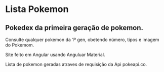 # Lista Pokemon

## Pokedex da primeira geração de pokemon.

Consulte qualquer pokemon da 1º gen, obetendo número, tipos e imagem do Pokemom.

Site feito em Angular usando Anguluar Material.

Lista de pokemon geradas atraves de requisição da Api pokeapi.co.
